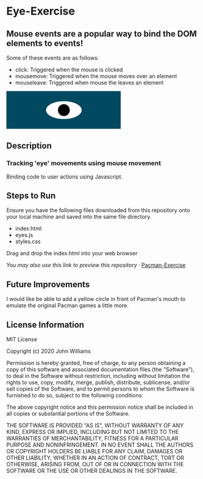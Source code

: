 # Eye-Exercise
## Mouse events are a popular way to bind the DOM elements to events!
Some of these events are as follows:
<ul>
  <li>click: Triggered when the mouse is clicked</li>
  <li>mousemove: Triggered when the mouse moves over an element</li>
  <li>mouseleave: Triggered when mouse the leaves an element</li>
</ul>
<img src= "eye.png" width ='300'/>

## Description

### Tracking 'eye' movements using mouse movement
Binding code to user actions using Javascript. 

## Steps to Run
Ensure you have the following files downloaded from this repository onto your local machine and saved into the same file directory.
<ul>
  <li>index.html</li>
  <li>eyes.js</li>
  <li>styles.css</li>
</ul>
Drag and drop the index.html into your web browser

<i>You may also use this link to preview this repository</i> &middot; <a href="https://jenniferwtam.github.io/Pacman-Exercise/
" target="__blank">Pacman-Exercise</a>

## Future Improvements
I would like be able to add a yellow circle in front of Pacman's mouth to emulate the original Pacman games a little more.

## License Information
MIT License

Copyright (c) 2020 John Williams

Permission is hereby granted, free of charge, to any person obtaining a copy
of this software and associated documentation files (the "Software"), to deal
in the Software without restriction, including without limitation the rights
to use, copy, modify, merge, publish, distribute, sublicense, and/or sell
copies of the Software, and to permit persons to whom the Software is
furnished to do so, subject to the following conditions:

The above copyright notice and this permission notice shall be included in all
copies or substantial portions of the Software.

THE SOFTWARE IS PROVIDED "AS IS", WITHOUT WARRANTY OF ANY KIND, EXPRESS OR
IMPLIED, INCLUDING BUT NOT LIMITED TO THE WARRANTIES OF MERCHANTABILITY,
FITNESS FOR A PARTICULAR PURPOSE AND NONINFRINGEMENT. IN NO EVENT SHALL THE
AUTHORS OR COPYRIGHT HOLDERS BE LIABLE FOR ANY CLAIM, DAMAGES OR OTHER
LIABILITY, WHETHER IN AN ACTION OF CONTRACT, TORT OR OTHERWISE, ARISING FROM,
OUT OF OR IN CONNECTION WITH THE SOFTWARE OR THE USE OR OTHER DEALINGS IN THE
SOFTWARE.
